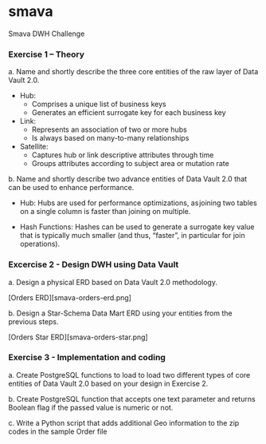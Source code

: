# smava
Smava DWH Challenge

### Exercise 1 – Theory
a. Name and shortly describe the three core entities of the raw layer of Data Vault 2.0.

- Hub:
  - Comprises a unique list of business keys
  - Generates an efficient surrogate key for each business key
- Link:
  - Represents an association of two or more hubs
  - Is always based on many-to-many relationships
- Satellite:
  - Captures hub or link descriptive attributes through time
  - Groups attributes according to subject area or mutation rate

b. Name and shortly describe two advance entities of Data Vault 2.0 that can be used to enhance
performance.

- Hub: Hubs are used for performance optimizations, as joining two tables on a single column is faster than joining on multiple.

- Hash Functions: Hashes can be used to generate a surrogate key value that is typically much smaller (and thus, “faster”, in particular for join operations).

### Excercise 2 - Design DWH using Data Vault
a. Design a physical ERD based on Data Vault 2.0 methodology.

[Orders ERD][smava-orders-erd.png]

b. Design a Star-Schema Data Mart ERD using your entities from the previous steps.

[Orders Star ERD][smava-orders-star.png]

### Exercise 3 - Implementation and coding
a. Create PostgreSQL functions to load to load two different types of core entities of Data Vault 2.0 based on your design in Exercise 2.

b. Create PostgreSQL function that accepts one text parameter and returns Boolean flag if the passed value is numeric or not.

c. Write a Python script that adds additional Geo information to the zip codes in the sample Order file